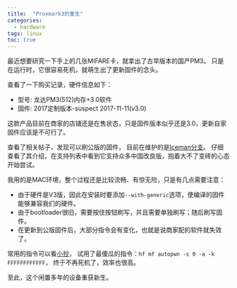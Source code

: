 ```yaml
---
title:  "Proxmark3的重生"
categories:
  - hardware
tags: linux
toc: true
---
```


最近想要研究一下手上的几张MIFARE卡，就拿出了古早版本的国产PM3。
只是在运行时，它很容易死机，就萌生出了更新固件的念头。

查看了一下购买记录，硬件信息如下：

* 型号: 龙达PM3(512)内存+3.0软件
* 固件: 2017定制版本-suspect 2017-11-11(v3.0)

这款产品目前在商家的店铺还是在售状态，只是固件版本似乎还是3.0，更新自家固件应该是不可行了。

查看了相关帖子，发现可以刷公版的固件，
目前在维护的是[Iceman分支](https://github.com/RfidResearchGroup/proxmark3)。
仔细查看了其介绍，在支持列表中看到它支持众多中国改良版，抱着大不了变砖的心态开始尝试。

我用的是MAC环境，整个过程还是比较流畅、有惊无险，只是有几点需要注意：

* 由于硬件是V3版，因此在安装时要添加`--with-generic`选项，使编译的固件能够兼容我们的硬件。
* 由于bootloader很旧，需要按住按钮刷写，并且需要单独刷写；随后刷写固件。
* 在更新到公版固件后，大部分指令会有变化，也就是说商家配的软件就失效了。

常用的指令可以看[小抄](https://github.com/RfidResearchGroup/proxmark3/blob/master/doc/cheatsheet.md)，
试用了最傻瓜的指令：`hf mf autopwn -s 0 -a -k FFFFFFFFFFFF`，
终于不再死机了，效率也很高。

至此，这个闲置多年的设备重获新生。
